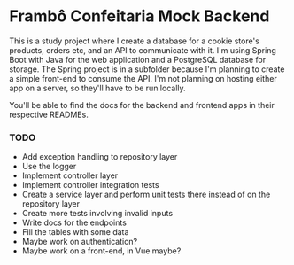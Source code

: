 # Frambô Confeitaria Mock Backend

This is a study project where I create a database for a cookie store's products, orders etc, and an API to communicate with it. 
I'm using Spring Boot with Java for the web application and a PostgreSQL database for storage. 
The Spring project is in a subfolder because I'm planning to create a simple front-end to consume the API.
I'm not planning on hosting either app on a server, so they'll have to be run locally.

You'll be able to find the docs for the backend and frontend apps in their respective READMEs.

### TODO
- Add exception handling to repository layer
- Use the logger
- Implement controller layer
- Implement controller integration tests
- Create a service layer and perform unit tests there instead of on the repository layer
- Create more tests involving invalid inputs
- Write docs for the endpoints
- Fill the tables with some data
- Maybe work on authentication?
- Maybe work on a front-end, in Vue maybe?